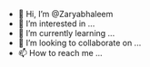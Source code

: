 - 👋 Hi, I’m @Zaryabhaleem
- 👀 I’m interested in ...
- 🌱 I’m currently learning ...
- 💞️ I’m looking to collaborate on ...
- 📫 How to reach me ...

<!---
Zaryabhaleem/Zaryabhaleem is a ✨ special ✨ repository because its `README.md` (this file) appears on your GitHub profile.
You can click the Preview link to take a look at your changes.
--->
